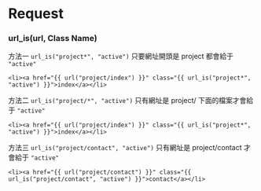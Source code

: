 # Request

### url_is(url, Class Name)

方法一 `url_is("project*", "active")` 只要網址開頭是 project 都會給于 `"active"`

```
<li><a href="{{ url("project/index") }}" class="{{ url_is("project*", "active") }}">index</a></li>
```

方法二 `url_is("project/*", "active")` 只有網址是 project/ 下面的檔案才會給于 `"active"`

```
<li><a href="{{ url("project/index") }}" class="{{ url_is("project*", "active") }}">index</a></li>
```

方法三 `url_is("project/contact", "active")` 只有網址是 project/contact 才會給于 `"active"`

```
<li><a href="{{ url("project/contact") }}" class="{{ url_is("project/contact", "active") }}">contact</a></li>
```